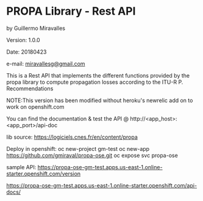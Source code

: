 # PROPA Library -  Rest API
by Guillermo Miravalles

Version: 1.0.0

Date: 20180423

e-mail: miravallesg@gmail.com

This is a Rest API that implements the different functions provided by the propa library to compute propagation losses according to the ITU-R P. Recommendations

NOTE:This version has been modified without heroku's newrelic add on to work on openshift.com

You can find the documentation & test the API @ http://<app_host>:<app_port>/api-doc

lib source: https://logiciels.cnes.fr/en/content/propa

Deploy in openshift:
oc new-project gm-test
oc new-app https://github.com/gmiraval/propa-ose.git
oc expose svc propa-ose

sample API:
https://propa-ose-gm-test.apps.us-east-1.online-starter.openshift.com/version

https://propa-ose-gm-test.apps.us-east-1.online-starter.openshift.com/api-docs/
